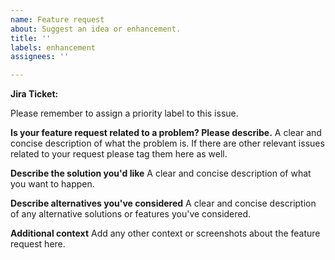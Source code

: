 ```yaml
---
name: Feature request
about: Suggest an idea or enhancement.
title: ''
labels: enhancement
assignees: ''

---
```


**Jira Ticket:** 

Please remember to assign a priority label to this issue.

**Is your feature request related to a problem? Please describe.**
A clear and concise description of what the problem is. If there are other relevant issues related to your request please tag them here as well.

**Describe the solution you'd like**
A clear and concise description of what you want to happen.

**Describe alternatives you've considered**
A clear and concise description of any alternative solutions or features you've considered.

**Additional context**
Add any other context or screenshots about the feature request here.

